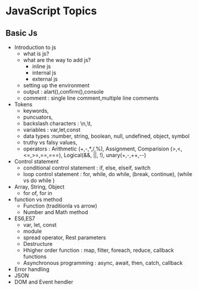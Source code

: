 # JavaScript Topics

## Basic Js

- Introduction to js
  - what is js?
  - what are the way to add js?
      - inline js
      - internal js
      - external js
  - setting up the environment
  - output : alart(),confirm(),console
  - comment : single line comment,multiple line comments
- Tokens
  - keywords,
  - puncuators,
  - backslash characters : \n,\t,
  - variables : var,let,const
  - data types :number, string, boolean, null, undefined, object, symbol
  - truthy vs falsy values,
  - operators : Arithmetic (+,-,*,/,%), Assignment, Comparision (>,<,<=,>=,==,===), Logical(&&, ||, !), unary(+,-,++,--)
- Control statement
  - conditional control statement : if, else, elseif, switch
  - loop control statement : for, while, do while, (break, continue), (while vs do while ) 
- Array, String, Object
  - for of, for in
- function vs method
   - Function (traditionla vs arrow) 
   - Number and Math method
- ES6,ES7
   - var, let, const
   - module
   - spread operator, Rest parameters
   - Destructure
   - Hhigher order function : map, filter, foreach, reduce, callback functions
   - Asynchronous programming : async, await, then, catch, callback
- Error handling
- JSON
- DOM and Event hendler
  




















